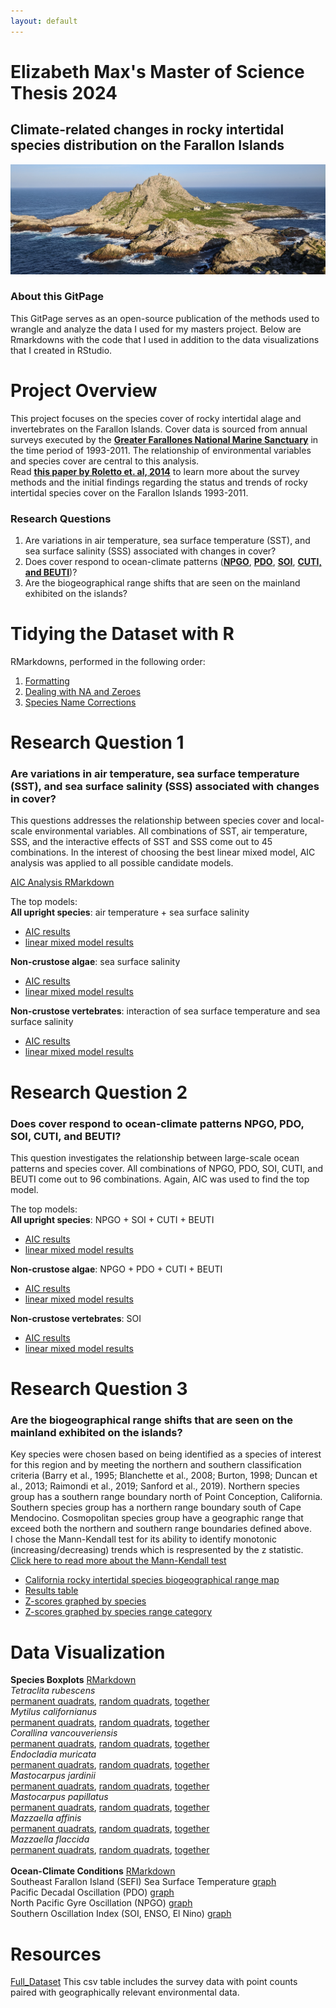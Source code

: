 ```yaml
---
layout: default
---
```


# Elizabeth Max's Master of Science Thesis 2024
## Climate-related changes in rocky intertidal species distribution on the Farallon Islands

![Southeast Farallon Island blue skies and ocean](/docs/assets/IMG_20200214_162227_landscape.jpg)

### **About this GitPage**<br>
This GitPage serves as an open-source publication of the methods used to wrangle and analyze the data I used for my masters project. Below are Rmarkdowns with the code that I used in addition to the data visualizations that I created in RStudio.<br>

# Project Overview
This project focuses on the species cover of rocky intertidal alage and invertebrates on the Farallon Islands. Cover data is sourced from annual surveys executed by the **[Greater Farallones National Marine Sanctuary](https://farallones.noaa.gov/science/intertidal.html)** in the time period of 1993-2011. The relationship of environmental variables and species cover are central to this analysis. <br>
Read <b>**[this paper by Roletto et. al, 2014](https://bioone.org/journals/monographs-of-the-western-north-american-naturalist/volume-7/issue-1/042.007.0120/Status-and-Trends-of-the-Rocky-Intertidal-Community-on-the/10.3398/042.007.0120.full)**</b> to learn more about the survey methods and the initial findings regarding the status and trends of rocky intertidal species cover on the Farallon Islands 1993-2011.

### **Research Questions**<br>
1. Are variations in air temperature, sea surface temperature (SST), and sea surface salinity (SSS) associated with changes in cover?<br>
2. Does cover respond to ocean-climate patterns (**[NPGO](https://www.psl.noaa.gov/gcos_wgsp/Timeseries/NPGO/)**, **[PDO](https://www.ncei.noaa.gov/access/monitoring/pdo/)**, **[SOI](https://www.ncei.noaa.gov/access/monitoring/enso/soi)**, **[CUTI, and BEUTI](https://mjacox.com/upwelling-indices/)**)?<br>
3. Are the biogeographical range shifts that are seen on the mainland exhibited on the islands?<br>

# Tidying the Dataset with R 
RMarkdowns, performed in the following order:
1. [Formatting](https://elizabethmax.github.io/SEFI-Intertidal-1993-2011/Tidying_Data.1_Format.html) <br>
2. [Dealing with NA and Zeroes](https://elizabethmax.github.io/SEFI-Intertidal-1993-2011/Tidying_Data.2_NA.and.Zeroes.html) <br>
3. [Species Name Corrections](https://elizabethmax.github.io/SEFI-Intertidal-1993-2011/Tidying_Data.3_Name.Corrections.html)<br>

# Research Question 1
### Are variations in air temperature, sea surface temperature (SST), and sea surface salinity (SSS) associated with changes in cover?
This questions addresses the relationship between species cover and local-scale environmental variables. All combinations of SST, air temperature, SSS, and the interactive effects of SST and SSS come out to 45 combinations. In the interest of choosing the best linear mixed model, AIC analysis was applied to all possible candidate models.

[AIC Analysis RMarkdown]()

The top models: <br>
**All upright species**: air temperature + sea surface salinity
- [AIC results]()
- [linear mixed model results]() 

**Non-crustose algae**: sea surface salinity
- [AIC results]()
- [linear mixed model results]() 

**Non-crustose vertebrates**: interaction of sea surface temperature and sea surface salinity  
- [AIC results]()
- [linear mixed model results]()

# Research Question 2
### Does cover respond to ocean-climate patterns NPGO, PDO, SOI, CUTI, and BEUTI?
This question investigates the relationship between large-scale ocean patterns and species cover. All combinations of NPGO, PDO, SOI, CUTI, and BEUTI come out to 96 combinations. Again, AIC was used to find the top model.

The top models: <br>
**All upright species**: NPGO + SOI + CUTI + BEUTI  
- [AIC results]()
- [linear mixed model results]()
  
**Non-crustose algae**: NPGO + PDO + CUTI + BEUTI  
- [AIC results]()  
- [linear mixed model results]()

**Non-crustose vertebrates**: SOI
- [AIC results]()  
- [linear mixed model results]()  

# Research Question 3
### Are the biogeographical range shifts that are seen on the mainland exhibited on the islands?
Key species were chosen based on being identified as a species of interest for this region and by meeting the northern and southern classification criteria (Barry et al., 1995; Blanchette et al., 2008; Burton, 1998; Duncan et al., 2013; Raimondi et al., 2019; Sanford et al., 2019). 
Northern species group has a southern range boundary north of Point Conception, California.
Southern species group has a northern range boundary south of Cape Mendocino.
Cosmopolitan species group have a geographic range that exceed both the northern and southern range boundaries defined above. <br>
I chose the Mann-Kendall test for its ability to identify monotonic (increasing/decreasing) trends which is respresented by the z statistic. [Click here to read more about the Mann-Kendall test]() <br>
- [California rocky intertidal species biogeographical range map]() <br>
- [Results table]()<br>
- [Z-scores graphed by species]()<br>
- [Z-scores graphed by species range category]()<br>

# Data Visualization 
**Species Boxplots**  [RMarkdown](https://elizabethmax.github.io/SEFI-Intertidal-1993-2011/Species_DataViz.html)   
*Tetraclita rubescens*   
[permanent quadrats](https://elizabethmax.github.io/SEFI-Intertidal-1993-2011/TetraPermSqrt.png), [random quadrats](https://elizabethmax.github.io/SEFI-Intertidal-1993-2011/TetraRandSqrt.png), [together](https://elizabethmax.github.io/SEFI-Intertidal-1993-2011/TetraAllSqrt.png)  
*Mytilus californianus*   
[permanent quadrats](https://elizabethmax.github.io/SEFI-Intertidal-1993-2011/MytPermSqrt.png), [random quadrats](https://elizabethmax.github.io/SEFI-Intertidal-1993-2011/MytRandSqrt.png), [together](https://elizabethmax.github.io/SEFI-Intertidal-1993-2011/MytAllSqrt.png)  
*Corallina vancouveriensis*   
[permanent quadrats](https://elizabethmax.github.io/SEFI-Intertidal-1993-2011/CorPermSqrt.png), [random quadrats](https://elizabethmax.github.io/SEFI-Intertidal-1993-2011/CorRandSqrt.png), [together](https://elizabethmax.github.io/SEFI-Intertidal-1993-2011/CorAllSqrt.png)  
*Endocladia muricata*  
[permanent quadrats](https://elizabethmax.github.io/SEFI-Intertidal-1993-2011/EndoPermSqrt.png), [random quadrats](https://elizabethmax.github.io/SEFI-Intertidal-1993-2011/EndoRandSqrt.png), [together](https://elizabethmax.github.io/SEFI-Intertidal-1993-2011/EndoAllSqrt.png)  
*Mastocarpus jardinii*  
[permanent quadrats](https://elizabethmax.github.io/SEFI-Intertidal-1993-2011/MastJPermSqrt.png), [random quadrats](https://elizabethmax.github.io/SEFI-Intertidal-1993-2011/MastJRandSqrt.png), [together](https://elizabethmax.github.io/SEFI-Intertidal-1993-2011/MastJAllSqrt.png)  
*Mastocarpus papillatus*  
[permanent quadrats](https://elizabethmax.github.io/SEFI-Intertidal-1993-2011/MastPPermSqrt.png), [random quadrats](https://elizabethmax.github.io/SEFI-Intertidal-1993-2011/MastPRandSqrt.png), [together](https://elizabethmax.github.io/SEFI-Intertidal-1993-2011/MastPAllSqrt.png)  
*Mazzaella affinis*  
[permanent quadrats](https://elizabethmax.github.io/SEFI-Intertidal-1993-2011/MazzAPermSqrt.png), [random quadrats](https://elizabethmax.github.io/SEFI-Intertidal-1993-2011/MazzARandSqrt.png), [together](https://elizabethmax.github.io/SEFI-Intertidal-1993-2011/MazzAAllSqrt.png)  
*Mazzaella flaccida*  
[permanent quadrats](https://elizabethmax.github.io/SEFI-Intertidal-1993-2011/MazzFPermSqrt.png), [random quadrats](https://elizabethmax.github.io/SEFI-Intertidal-1993-2011/MazzFRandSqrt.png), [together](https://elizabethmax.github.io/SEFI-Intertidal-1993-2011/MazzFAllSqrt.png)<br><br> 
**Ocean-Climate Conditions** [RMarkdown](https://elizabethmax.github.io/SEFI-Intertidal-1993-2011/SEFIOcean-Climate.html)  
Southeast Farallon Island (SEFI) Sea Surface Temperature [graph](https://elizabethmax.github.io/SEFI-Intertidal-1993-2011/.html)  
Pacific Decadal Oscillation (PDO) [graph](https://elizabethmax.github.io/SEFI-Intertidal-1993-2011/.html)  
North Pacific Gyre Oscillation (NPGO) [graph](https://elizabethmax.github.io/SEFI-Intertidal-1993-2011/.html)  
Southern Oscillation Index (SOI, ENSO, El Nino) [graph](https://elizabethmax.github.io/SEFI-Intertidal-1993-2011/.html)  

# Resources
[Full_Dataset](https://elizabethmax.github.io/SEFI-Intertidal-1993-2011/SEFI_RockyIntertidalData_Bio-Env.html) This csv table includes the survey data with point counts paired with geographically relevant environmental data. 


